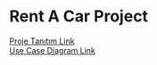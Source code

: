 # Rent A Car Project
[Proje Tanıtım Link](https://github.com/Iskenderun-Technical-University/ymg-donem-projesi-182523059/blob/main/Other/RentACarProjeTan%C4%B1t%C4%B1m.pdf)  
[Use Case Diagram Link](https://github.com/Iskenderun-Technical-University/ymg-donem-projesi-182523059/blob/main/Other/Use%20Case%20Diagram.jpg)
